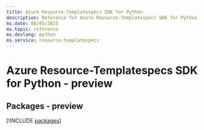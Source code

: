 ```yaml
---
title: Azure Resource-Templatespecs SDK for Python
description: Reference for Azure Resource-Templatespecs SDK for Python
ms.date: 08/05/2025
ms.topic: reference
ms.devlang: python
ms.service: resource-templatespecs
---
```

# Azure Resource-Templatespecs SDK for Python - preview
## Packages - preview
[!INCLUDE [packages](resource-templatespecs-index.md)]